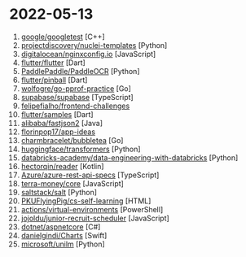 # 2022-05-13

1. [google/googletest](https://github.com/google/googletest "GoogleTest - Google Testing and Mocking Framework") [C++]
2. [projectdiscovery/nuclei-templates](https://github.com/projectdiscovery/nuclei-templates "Community curated list of templates for the nuclei engine to find security vulnerabilities.") [Python]
3. [digitalocean/nginxconfig.io](https://github.com/digitalocean/nginxconfig.io "⚙️ NGINX config generator on steroids 💉") [JavaScript]
4. [flutter/flutter](https://github.com/flutter/flutter "Flutter makes it easy and fast to build beautiful apps for mobile and beyond") [Dart]
5. [PaddlePaddle/PaddleOCR](https://github.com/PaddlePaddle/PaddleOCR "Awesome multilingual OCR toolkits based on PaddlePaddle (practical ultra lightweight OCR system, support 80+ languages recognition, provide data annotation and synthesis tools, support training and deployment among server, mobile, embedded and IoT devices)") [Python]
6. [flutter/pinball](https://github.com/flutter/pinball "Google I/O 2022 Pinball game built with Flutter and Firebase") [Dart]
7. [wolfogre/go-pprof-practice](https://github.com/wolfogre/go-pprof-practice "go pprof practice.") [Go]
8. [supabase/supabase](https://github.com/supabase/supabase "The open source Firebase alternative. Follow to stay updated about our public Beta.") [TypeScript]
9. [felipefialho/frontend-challenges](https://github.com/felipefialho/frontend-challenges "A public list of open-source challenges from companies around the world") 
10. [flutter/samples](https://github.com/flutter/samples "A collection of Flutter examples and demos") [Dart]
11. [alibaba/fastjson2](https://github.com/alibaba/fastjson2 "🚄 FASTJSON2是FASTJSON项目的重要升级，目标是为下一个十年提供一个高性能的JSON库") [Java]
12. [florinpop17/app-ideas](https://github.com/florinpop17/app-ideas "A Collection of application ideas which can be used to improve your coding skills.") 
13. [charmbracelet/bubbletea](https://github.com/charmbracelet/bubbletea "A powerful little TUI framework 🏗") [Go]
14. [huggingface/transformers](https://github.com/huggingface/transformers "🤗 Transformers: State-of-the-art Machine Learning for Pytorch, TensorFlow, and JAX.") [Python]
15. [databricks-academy/data-engineering-with-databricks](https://github.com/databricks-academy/data-engineering-with-databricks "") [Python]
16. [hectorqin/reader](https://github.com/hectorqin/reader "阅读3服务器版，桌面端。后端 Kotlin + Spring Boot + Vert.x + Coroutine ；前端 Vue.js + Element") [Kotlin]
17. [Azure/azure-rest-api-specs](https://github.com/Azure/azure-rest-api-specs "The source for REST API specifications for Microsoft Azure.") [TypeScript]
18. [terra-money/core](https://github.com/terra-money/core "GO implementation of the Terra Protocol") [JavaScript]
19. [saltstack/salt](https://github.com/saltstack/salt "Software to automate the management and configuration of any infrastructure or application at scale. Get access to the Salt software package repository here:") [Python]
20. [PKUFlyingPig/cs-self-learning](https://github.com/PKUFlyingPig/cs-self-learning "计算机自学指南") [HTML]
21. [actions/virtual-environments](https://github.com/actions/virtual-environments "GitHub Actions virtual environments") [PowerShell]
22. [jojoldu/junior-recruit-scheduler](https://github.com/jojoldu/junior-recruit-scheduler "주니어 개발자 채용 정보") [JavaScript]
23. [dotnet/aspnetcore](https://github.com/dotnet/aspnetcore "ASP.NET Core is a cross-platform .NET framework for building modern cloud-based web applications on Windows, Mac, or Linux.") [C#]
24. [danielgindi/Charts](https://github.com/danielgindi/Charts "Beautiful charts for iOS/tvOS/OSX! The Apple side of the crossplatform MPAndroidChart.") [Swift]
25. [microsoft/unilm](https://github.com/microsoft/unilm "Large-scale Self-supervised Pre-training Across Tasks, Languages, and Modalities") [Python]
